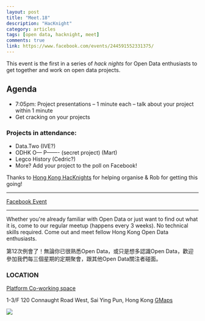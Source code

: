 ```yaml
---
layout: post
title: "Meet.18"
description: "HacKnight"
category: articles
tags: [open data, hacknight, meet]
comments: true
link: https://www.facebook.com/events/244591552331375/
---
```


This event is the first in a series of _hack nights_ for Open Data enthusiasts to get together and work on open data projects.

## Agenda
* 7:05pm: Project presentations – 1 minute each – talk about your project within 1 minute
* Get cracking on your projects

### Projects in attendance:

* Data.Two (IVE?)
* ODHK O— P——- (secret project) (Mart)
* Legco History (Cedric?)
* More? Add your project to the poll on Facebook!

Thanks to [Hong Kong HacKnights](https://www.facebook.com/hongkonghacknights?ref=stream) for helping organise & Rob for getting this going!

--------------

[Facebook Event](https://www.facebook.com/events/244591552331375/)

--------------

Whether you're already familiar with Open Data or just want to find out what it is, come to our regular meetup (happens every 3 weeks). No technical skills required. Come out and meet fellow Hong Kong Open Data enthusiasts.

第12次例會了！無論你已很熟悉Open Data，或只是想多認識Open Data，歡迎參加我們每三個星期的定期聚會，跟其他Open Data關注者碰面。

### LOCATION

[Platform Co-working space](http://www.platform.hk/)

1-3/F 120 Connaught Road West, Sai Ying Pun, Hong Kong [GMaps](https://www.google.com/maps/place/120+Connaught+Rd+W/@22.2906062,114.1498157,16z/data=!4m2!3m1!1s0x3404007f86938039:0x9ce4a67937130264)

![](http://blog.opendatahk.com/wp-content/uploads/2014/03/Screen-Shot-2014-03-18-at-5.38.09-pm.png)